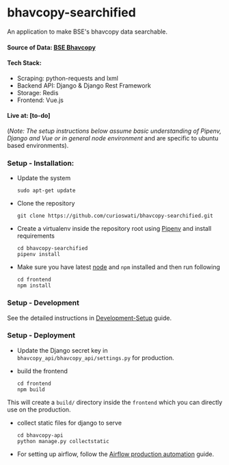 # bhavcopy-searchified
An application to make BSE's bhavcopy data searchable.

#### Source of Data: [BSE Bhavcopy](https://www.bseindia.com/markets/MarketInfo/BhavCopy.aspx)

#### Tech Stack:   

   - Scraping: python-requests and lxml  
   - Backend API: Django & Django Rest Framework  
   - Storage: Redis  
   - Frontend: Vue.js  
   
#### Live at: [to-do]

(_Note: The setup instructions below assume basic understanding of Pipenv, Django and Vue or in general node environment_ and are specific to ubuntu based environments).
### Setup - Installation:

* Update the system     

      sudo apt-get update
      
* Clone the repository    

      git clone https://github.com/curioswati/bhavcopy-searchified.git

* Create a virtualenv inside the repository root using [Pipenv](https://pipenv.pypa.io/en/latest/) and install requirements   

      cd bhavcopy-searchified
      pipenv install

* Make sure you have latest [node](https://nodejs.org/en/) and `npm` installed and then run following    

      cd frontend
      npm install


### Setup - Development

See the detailed instructions in [Development-Setup](https://github.com/curioswati/bhavcopy-searchified/wiki/Development-Setup) guide.


### Setup - Deployment

* Update the Django secret key in `bhavcopy_api/bhavcopy_api/settings.py` for production.

* build the frontend

      cd frontend
      npm build

This will create a `build/` directory inside the `frontend` which you can directly use on the production.

* collect static files for django to serve    

      cd bhavcopy-api
      python manage.py collectstatic

* For setting up airflow, follow the [Airflow production automation](https://github.com/curioswati/bhavcopy-searchified/wiki/Aifrlow-production-automation) guide.
